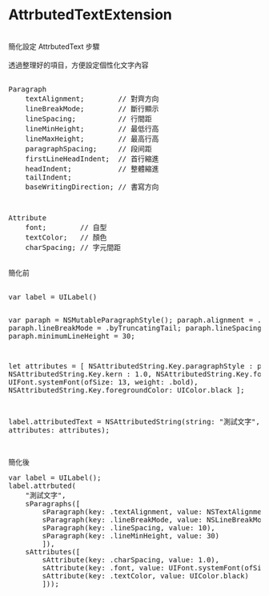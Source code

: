 # AttrbutedTextExtension<br/>
<br/>
簡化設定 AttrbutedText 步驟<br/>
<br/>
透過整理好的項目，方便設定個性化文字內容<br/>
<br/>
<pre>
Paragraph
    textAlignment;        // 對齊方向
    lineBreakMode;        // 斷行顯示
    lineSpacing;          // 行間距
    lineMinHeight;        // 最低行高
    lineMaxHeight;        // 最高行高
    paragraphSpacing;     // 段间距
    firstLineHeadIndent;  // 首行縮進
    headIndent;           // 整體縮進
    tailIndent;
    baseWritingDirection; // 書寫方向
</pre>
<br/>
<pre>
Attribute
    font;        // 自型
    textColor;   // 顏色
    charSpacing; // 字元間距
</pre>
<br/>
簡化前<br/>
<br/>
<pre>
var label = UILabel()

var paraph = NSMutableParagraphStyle();
paraph.alignment         = .left;
paraph.lineBreakMode     = .byTruncatingTail;
paraph.lineSpacing       = 10;
paraph.minimumLineHeight = 30;

let attributes = [
    NSAttributedString.Key.paragraphStyle : paraph,
    NSAttributedString.Key.kern           : 1.0,
    NSAttributedString.Key.font           : UIFont.systemFont(ofSize: 13, weight: .bold),
    NSAttributedString.Key.foregroundColor: UIColor.black
];

label.attributedText = NSAttributedString(string: "測試文字", attributes: attributes);
</pre>
<br/>
簡化後<br/>
<pre>
var label = UILabel();
label.attrbuted(
    "測試文字",
    sParagraphs([
        sParagraph(key: .textAlignment, value: NSTextAlignment.left),
        sParagraph(key: .lineBreakMode, value: NSLineBreakMode.byTruncatingTail),
        sParagraph(key: .lineSpacing, value: 10),
        sParagraph(key: .lineMinHeight, value: 30)
        ]),
    sAttributes([
        sAttribute(key: .charSpacing, value: 1.0),
        sAttribute(key: .font, value: UIFont.systemFont(ofSize: 13, weight: .bold)),
        sAttribute(key: .textColor, value: UIColor.black)
        ]));
</pre>

